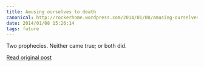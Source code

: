 ```yaml
---
title: Amusing ourselves to death
canonical: http://rockerhome.wordpress.com/2014/01/08/amusing-ourselves-to-death/
date: 2014/01/08 15:26:14
tags: future
---
```

Two prophecies. Neither came true; or both did.

[Read original post](http://onthepathofknowledge.wordpress.com/2014/01/03/amusing-ourselves-to-death/)